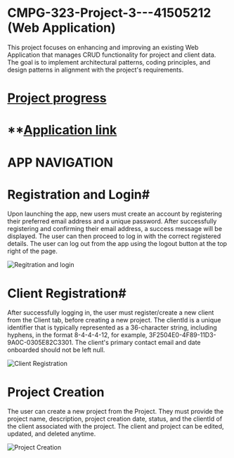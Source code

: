 # CMPG-323-Project-3---41505212 (Web Application)

This project focuses on enhancing and improving an existing Web Application that manages CRUD functionality for project and client data. The goal is to implement architectural patterns, coding principles, and design patterns in alignment with the project's requirements.

# **[Project progress](https://github.com/users/gittoMoota/projects/10)** #

# **[Application link](https://telemetryportalmvc20240826004031.azurewebsites.net)

# **APP NAVIGATION** #

# **Registration and Login**#

Upon launching the app, new users must create an account by registering their preferred email address and a unique password. After successfully registering and confirming their email address, a success message will be displayed. The user can then proceed to log in with the correct registered details. The user can log out from the app using the logout button at the top right of the page.

![Regitration and login](https://github.com/user-attachments/assets/ded014b2-a463-4fe9-9bab-19060ac1e809)

# **Client Registration**#

After successfully logging in, the user must register/create a new client from the Client tab, before creating a new project. The clientId is a unique identifier that is typically represented as a 36-character string, including hyphens, in the format 8-4-4-4-12, for example, 3F2504E0-4F89-11D3-9A0C-0305E82C3301. The client's primary contact email and date onboarded should not be left null.

![Client Registration](https://github.com/user-attachments/assets/c0d2e44e-874c-4019-aa22-8148f943ddff)

# **Project Creation** #

The user can create a new project from the Project. They must provide the project name, description, project creation date, status, and the clientId of the client associated with the project. The client and project can be edited, updated, and deleted anytime.

![Project Creation](https://github.com/user-attachments/assets/860a735d-5f9e-4cfe-828a-e8be9979a108)

